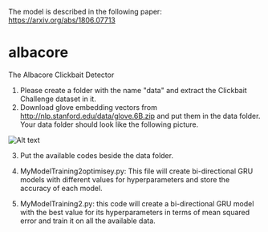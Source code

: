 The model is described in the following paper:
https://arxiv.org/abs/1806.07713

# albacore
The Albacore Clickbait Detector

1. Please create a folder with the name "data" and extract the Clickbait Challenge dataset in it. 
2. Download glove embedding vectors from http://nlp.stanford.edu/data/glove.6B.zip and put them in the data folder. Your data folder should look like the following picture.

![Alt text](1.png?raw=true "Title")

3. Put the available codes beside the data folder.

4. MyModelTraining2optimisey.py: This file will create bi-directional GRU models with different values for hyperparameters and store the accuracy of each model.

5. MyModelTraining2.py: this code will create a bi-directional GRU model with the best value for its hyperparameters in terms of mean squared error and train it on all the available data.
